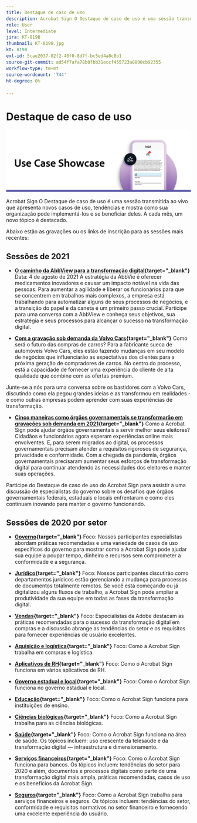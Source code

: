 ```yaml
---
title: Destaque de caso de uso
description: Acrobat Sign O Destaque de caso de uso é uma sessão transmitida ao vivo que apresenta novos casos de uso, tendências e mostra como sua organização pode implementá-los e se beneficiar deles
role: User
level: Intermediate
jira: KT-8198
thumbnail: KT-8198.jpg
kt: 8198
exl-id: 5cae2037-02f2-46f0-8d7f-bc5ed4a8c8b1
source-git-commit: ad54f7afa78b0fbb31eccf455723a8890cb92355
workflow-type: tm+mt
source-wordcount: '744'
ht-degree: 0%

---
```


# Destaque de caso de uso

![banner do caso de uso](../assets/UCSC_Rebrand.png)

Acrobat Sign O Destaque de caso de uso é uma sessão transmitida ao vivo que apresenta novos casos de uso, tendências e mostra como sua organização pode implementá-los e se beneficiar deles. A cada mês, um novo tópico é destacado.

Abaixo estão as gravações ou os links de inscrição para as sessões mais recentes:

## Sessões de 2021

* **[O caminho da AbbView para a transformação digital](https://use-case-showcase-with-abbvie.joinus.adobeevents.com/){target="_blank"}**
Data: 4 de agosto de 2021 A estratégia da AbbVie é oferecer medicamentos inovadores e causar um impacto notável na vida das pessoas. Para aumentar a agilidade e liberar os funcionários para que se concentrem em trabalhos mais complexos, a empresa está trabalhando para automatizar alguns de seus processos de negócios, e a transição do papel e da caneta é um primeiro passo crucial. Participe para uma conversa com a AbbView e conheça seus objetivos, sua estratégia e seus processos para alcançar o sucesso na transformação digital.

* **[Com a gravação sob demanda da Volvo Cars](https://gateway.on24.com/wcc/eh/2172296/lp/2963219/adobe-sign-use-case-showcase%3A-featuring-volvo-cars/){target="_blank"}**
Como será o futuro das compras de carros? Para a fabricante sueca de automóveis Volvo Cars, eles estão fazendo mudanças em seu modelo de negócios que influenciarão as expectativas dos clientes para a próxima geração de compradores de carros. No centro do processo, está a capacidade de fornecer uma experiência do cliente de alta qualidade que combine com as ofertas premium.

Junte-se a nós para uma conversa sobre os bastidores com a Volvo Cars, discutindo como ela pegou grandes ideias e as transformou em realidades - e como outras empresas podem aprender com suas experiências de transformação.

* **[Cinco maneiras como órgãos governamentais se transformarão em gravações sob demanda em 2021](https://gateway.on24.com/wcc/eh/2172296/lp/2790280/5-ways-government-agencies-will-transform-in-2021-/){target="_blank"}**
Como a Acrobat Sign pode ajudar órgãos governamentais a servir melhor seus eleitores? Cidadãos e funcionários agora esperam experiências online mais envolventes. E, para serem migrados ao digital, os processos governamentais precisam atender a requisitos rigorosos de segurança, privacidade e conformidade. Com a chegada da pandemia, órgãos governamentais precisaram aumentar seus esforços de transformação digital para continuar atendendo às necessidades dos eleitores e manter suas operações.

Participe do Destaque de caso de uso do Acrobat Sign para assistir a uma discussão de especialistas do governo sobre os desafios que órgãos governamentais federais, estaduais e locais enfrentaram e como eles continuam inovando para manter o governo funcionando.

## Sessões de 2020 por setor

* **[Governo](https://event.on24.com/wcc/r/2790280/7FFF27458A6834FDF8C73C5149637590?partnerref=EXL){target="_blank"}**
Foco: Nossos participantes especialistas abordam práticas recomendadas e uma variedade de casos de uso específicos do governo para mostrar como a Acrobat Sign pode ajudar sua equipe a poupar tempo, dinheiro e recursos sem comprometer a conformidade e a segurança.

* **[Jurídico](https://event.on24.com/wcc/r/2634329/292CA0B317E56600A114508CC55376BF?partnerref=EXL){target="_blank"}**
Foco: Nossos participantes discutirão como departamentos jurídicos estão gerenciando a mudança para processos de documentos totalmente remotos. Se você está começando ou já digitalizou alguns fluxos de trabalho, a Acrobat Sign pode ampliar a produtividade da sua equipe em todas as fases da transformação digital.

* **[Vendas](https://acrobat.adobe.com/us/en/business/webinars/adobe-sign-use-case-showcase-sales.html){target="_blank"}**
Foco: Especialistas da Adobe destacam as práticas recomendadas para o sucesso da transformação digital em compras e a discussão abrange as tendências do setor e os requisitos para fornecer experiências de usuário excelentes.

* **[Aquisição e logística](https://event.on24.com/wcc/r/2514418/278FB6F16C198E2B866CF487AF9514F6){target="_blank"}**
Foco: Como a Acrobat Sign trabalha em compras e logística.

* **[Aplicativos de RH](https://event.on24.com/wcc/r/2351937/D9E34A102F309DFCAF0D07D5192BD66D){target="_blank"}**
Foco: Como o Acrobat Sign funciona em vários aplicativos de RH.

* **[Governo estadual e local](https://event.on24.com/wcc/r/2351937/D9E34A102F309DFCAF0D07D5192BD66D){target="_blank"}**
Foco: Como o Acrobat Sign funciona no governo estadual e local.

* **[Educação](https://event.on24.com/wcc/r/2241711/762243D5EE65DAC44D3AE7BCCD3388A7){target="_blank"}**
Foco: Como o Acrobat Sign funciona para instituições de ensino.

* **[Ciências biológicas](https://event.on24.com/wcc/r/2204781/2C266134D08DDE48E17C77746F192AA6){target="_blank"}**
Foco: Como a Acrobat Sign trabalha para as ciências biológicas.

* **[Saúde](https://event.on24.com/wcc/r/2202626/1D60C42BD396AE273CB09CF53F1051BE){target="_blank"}**
Foco: Como o Acrobat Sign funciona na área de saúde. Os tópicos incluem: uso crescente da telesaúde e da transformação digital — infraestrutura e dimensionamento.

* **[Serviços financeiros](https://event.on24.com/wcc/r/2177152/40A4315A5D32F21AFB5EB03E25C15992){target="_blank"}**
Foco: Como o Acrobat Sign funciona para bancos. Os tópicos incluem: tendências do setor para 2020 e além, documentos e processos digitais como parte de uma transformação digital mais ampla, práticas recomendadas, casos de uso e os benefícios da Acrobat Sign.

* **[Seguros](https://event.on24.com/wcc/r/2162717/1449ED610AD3B545004079728D9AE0F6){target="_blank"}**
Foco: Como a Acrobat Sign trabalha para serviços financeiros e seguros. Os tópicos incluem: tendências do setor, conformidade e requisitos normativos no setor financeiro e fornecendo uma excelente experiência do usuário.
